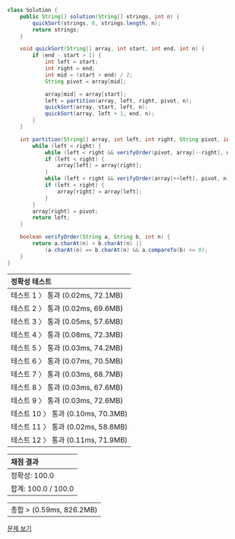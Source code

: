 ```java
class Solution {
    public String[] solution(String[] strings, int n) {
        quickSort(strings, 0, strings.length, n);
        return strings;
    }

    void quickSort(String[] array, int start, int end, int n) {
        if (end - start > 1) {
            int left = start;
            int right = end;
            int mid = (start + end) / 2;
            String pivot = array[mid];

            array[mid] = array[start];
            left = partition(array, left, right, pivot, n);
            quickSort(array, start, left, n);
            quickSort(array, left + 1, end, n);
        }
    }

    int partition(String[] array, int left, int right, String pivot, int n) {
        while (left < right) {
            while (left < right && verifyOrder(pivot, array[--right], n));
            if (left < right) {
                array[left] = array[right];
            }
            while (left < right && verifyOrder(array[++left], pivot, n));
            if (left < right) {
                array[right] = array[left];
            }
        }
        array[right] = pivot;
        return left;
    }

    boolean verifyOrder(String a, String b, int n) {
        return a.charAt(n) < b.charAt(n) ||
            (a.charAt(n) == b.charAt(n) && a.compareTo(b) <= 0);
    }
}
```
 | 정확성 테스트 |
 |  :-  |
 | 테스트 1 〉 통과 (0.02ms, 72.1MB) |
 | 테스트 2 〉 통과 (0.02ms, 69.6MB) |
 | 테스트 3 〉 통과 (0.05ms, 57.6MB) |
 | 테스트 4 〉 통과 (0.08ms, 72.3MB) |
 | 테스트 5 〉 통과 (0.03ms, 74.2MB) |
 | 테스트 6 〉 통과 (0.07ms, 70.5MB) |
 | 테스트 7 〉 통과 (0.03ms, 68.7MB) |
 | 테스트 8 〉 통과 (0.03ms, 67.6MB) |
 | 테스트 9 〉 통과 (0.03ms, 72.6MB) |
 | 테스트 10 〉 통과 (0.10ms, 70.3MB) |
 | 테스트 11 〉 통과 (0.02ms, 58.8MB) |
 | 테스트 12 〉 통과 (0.11ms, 71.9MB) |

 | 채점 결과 |
 | :- |
 | 정확성: 100.0 |
 | 합계: 100.0 / 100.0 |

 ||
 | :- |
 | 총합 > (0.59ms, 826.2MB) |

[문제 보기](https://programmers.co.kr/learn/courses/30/lessons/12915?language=java)